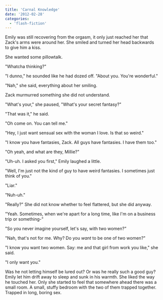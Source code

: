```yaml
---
title: 'Carnal Knowledge'
date: '2012-02-28'
categories:
  - 'flash-fiction'
---
```


Emily was still recovering from the orgasm, it only just reached her that Zack's
arms were around her. She smiled and turned her head backwards to give him a
kiss.

<!-- truncate -->

She wanted some pillowtalk.

"Whatcha thinking?"

"I dunno," he sounded like he had dozed off. "About you. You're wonderful."

"Nah," she said, everything about her smiling.

Zack murmurred something she did not understand.

"What's your," she paused, "What's your secret fantasy?"

"That was it," he said.

"Oh come on. You can tell me."

"Hey, I just want sensual sex with the woman I love. Is that so weird."

"I know you have fantasies, Zack. All guys have fantasies. I have them too."

"Oh yeah, and what are they, Millie?"

"Uh-uh. I asked you first," Emily laughed a little.

"Well, I'm just not the kind of guy to have weird fantasies. I sometimes just
think of you."

"Liar."

"Nuh-uh."

"Really?" She did not know whether to feel flattered, but she did anyway.

"Yeah. Sometimes, when we're apart for a long time, like I'm on a business trip
or something-"

"So you never imagine yourself, let's say, with two women?"

"Nah, that's not for me. Why? Do you _want_ to be one of two women?"

"I know you want two women. Say: me and that girl from work you like," she said.

"I only want you."

Was he not letting himself be lured out? Or was he really such a good guy? Emily
let him drift away to sleep and sunk in his warmth. She liked the way he touched
her. Only she started to feel that somewhere ahead there was a small room. A
small, stuffy bedroom with the two of them trapped together. Trapped in long,
boring sex.
